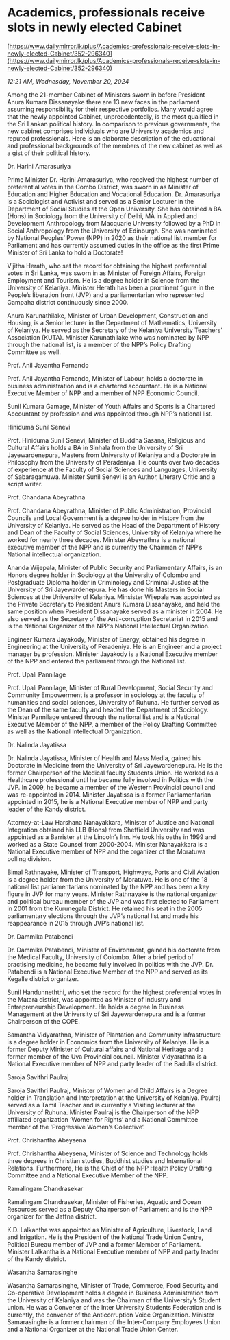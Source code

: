 # Academics, professionals receive slots in  newly elected Cabinet

[https://www.dailymirror.lk/plus/Academics-professionals-receive-slots-in-newly-elected-Cabinet/352-296340](https://www.dailymirror.lk/plus/Academics-professionals-receive-slots-in-newly-elected-Cabinet/352-296340)

*12:21 AM, Wednesday, November 20, 2024*

Among the 21-member Cabinet of Ministers sworn in before President Anura Kumara Dissanayake there are 13 new faces in the parliament assuming responsibility for their respective portfolios. Many would agree that the newly appointed Cabinet, unprecedentedly, is the most qualified in the Sri Lankan political history. In comparison to previous governments, the new cabinet comprises individuals who are University academics and reputed professionals. Here is an elaborate description of the educational and professional backgrounds of the members of the new cabinet as well as a gist of their political history.

Dr. Harini Amarasuriya

Prime Minister Dr. Harini Amarasuriya, who received the highest number of preferential votes in the Combo District, was sworn in as Minister of Education and Higher Education and Vocational Education. Dr. Amarasuriya is a Sociologist and Activist and served as a Senior Lecturer in the Department of Social Studies at the Open University. She has obtained a BA (Hons) in Sociology from the University of Delhi, MA in Applied and Development Anthropology from Macquarie University followed by a PhD in Social Anthropology from the University of Edinburgh. She was nominated by National Peoples’ Power (NPP) in 2020 as their national list member for Parliament and has currently assumed duties in the office as the first Prime Minister of Sri Lanka to hold a Doctorate!

Vijitha Herath, who set the record for obtaining the highest preferential votes in Sri Lanka, was sworn in as Minister of Foreign Affairs, Foreign Employment and Tourism. He is a degree holder in Science from the University of Kelaniya. Minister Herath has been a prominent figure in the People’s liberation front (JVP) and a parliamentarian who represented Gampaha district continuously since 2000.

Anura Karunathilake, Minister of Urban Development, Construction and Housing, is a Senior lecturer in the Department of Mathematics, University of Kelaniya. He served as the Secretary of the Kelaniya University Teachers’ Association (KUTA). Minister Karunathilake who was nominated by NPP through the national list, is a member of the NPP’s Policy Drafting Committee as well.

Prof. Anil Jayantha Fernando

Prof. Anil Jayantha Fernando, Minister of Labour, holds a doctorate in business administration and is a chartered accountant. He is a National Executive Member of NPP and a member of NPP Economic Council.

Sunil Kumara Gamage, Minister of Youth Affairs and Sports is a Chartered Accountant by profession and was appointed through NPP’s national list.

Hiniduma Sunil Senevi

Prof. Hiniduma Sunil Senevi, Minister of Buddha Sasana, Religious and Cultural Affairs holds a BA in Sinhala from the University of Sri Jayewardenepura, Masters from University of Kelaniya and a Doctorate in Philosophy from the University of Peradeniya. He counts over two decades of experience at the Faculty of Social Sciences and Languages, University of Sabaragamuwa. Minister Sunil Senevi is an Author, Literary Critic and a script writer.

Prof. Chandana Abeyrathna

Prof. Chandana Abeyrathna, Minister of Public Administration, Provincial Councils and Local Government is a degree holder in History from the University of Kelaniya. He served as the Head of the Department of History and Dean of the Faculty of Social Sciences, University of Kelaniya where he worked for nearly three decades. Minister Abeyrathna is a national executive member of the NPP and is currently the Chairman of NPP’s National intellectual organization.

Ananda Wijepala, Minister of Public Security and Parliamentary Affairs, is an Honors degree holder in Sociology at the University of Colombo and Postgraduate Diploma holder in Criminology and Criminal Justice at the University of Sri Jayewardenepura. He has done his Masters in Social Sciences at the University of Kelaniya. Minsister Wijepala was appointed as the Private Secretary to President Anura Kumara Dissanayake, and held the same position when President Dissanayake served as a minister in 2004. He also served as the Secretary of the Anti-corruption Secretariat in 2015 and is the National Organizer of the NPP’s National Intellectual Organization.

Engineer Kumara Jayakody, Minister of Energy, obtained his degree in Engineering at the University of Peradeniya. He is an Engineer and a project manager by profession. Minister Jayakody is a National Executive member of the NPP and entered the parliament through the National list.

Prof. Upali Pannilage

Prof. Upali Pannilage, Minister of Rural Development, Social Security and Community Empowerment is a professor in sociology at the faculty of humanities and social sciences, University of Ruhuna. He further served as the Dean of the same faculty and headed the Department of Sociology. Minister Pannilage entered through the national list and is a National Executive Member of the NPP, a member of the Policy Drafting Committee as well as the National Intellectual Organization.

Dr. Nalinda Jayatissa

Dr. Nalinda Jayatissa, Minister of Health and Mass Media, gained his Doctorate in Medicine from the University of Sri Jayewardenepura. He is the former Chairperson of the Medical faculty Students Union. He worked as a Healthcare professional until he became fully involved in Politics with the JVP. In 2009, he became a member of the Western Provincial council and was re-appointed in 2014. Minister Jayatissa is a former Parliamentarian appointed in 2015, he is a National Executive member of NPP and party leader of the Kandy district.

Attorney-at-Law Harshana Nanayakkara, Minister of Justice and National Integration obtained his LLB (Hons) from Sheffield University and was appointed as a Barrister at the Lincoln’s Inn. He took his oaths in 1999 and worked as a State Counsel from 2000-2004. Minister Nanayakkara is a National Executive member of NPP and the organizer of the Moratuwa polling division.

Bimal Rathnayake, Minister of Transport, Highways, Ports and Civil Aviation is a degree holder from the University of Moratuwa. He is one of the 18 national list parliamentarians nominated by the NPP and has been a key figure in JVP for many years. Minister Rathnayake is the national organizer and political bureau member of the JVP and was first elected to Parliament in 2001 from the Kurunegala District. He retained his seat in the 2005 parliamentary elections through the JVP’s national list and made his reappearance in 2015 through JVP’s national list.

Dr. Dammika Patabendi

Dr. Dammika Patabendi, Minister of Environment, gained his doctorate from the Medical Faculty, University of Colombo. After a brief period of practising medicine, he became fully involved in politics with the JVP. Dr. Patabendi is a National Executive Member of the NPP and served as its Kegalle district organizer.

Sunil Handunneththi, who set the record for the highest preferential votes in the Matara district, was appointed as Minister of Industry and Entrepreneurship Development. He holds a degree In Business Management at the University of Sri Jayewardenepura and is a former Chairperson of the COPE.

Samantha Vidyarathna, Minister of Plantation and Community Infrastructure is a degree holder in Economics from the University of Kelaniya. He is a former Deputy Minister of Cultural affairs and National Heritage and a former member of the Uva Provincial council. Minister Vidyarathna is a National Executive member of NPP and party leader of the Badulla district.

Saroja Savithri Paulraj

Saroja Savithri Paulraj, Minister of Women and Child Affairs is a Degree holder in Translation and Interpretation at the University of Kelaniya. Paulraj served as a Tamil Teacher and is currently a Visiting lecturer at the University of Ruhuna. Minister Paulraj is the Chairperson of the NPP affiliated organization ‘Women for Rights’ and a National Committee member of the ‘Progressive Women’s Collective’.

Prof. Chrishantha Abeysena

Prof. Chrishantha Abeysena, Minister of Science and Technology holds three degrees in Christian studies, Buddhist studies and International Relations. Furthermore, He is the Chief of the NPP Health Policy Drafting Committee and a National Executive Member of the NPP.

Ramalingam Chandrasekar

Ramalingam Chandrasekar, Minister of Fisheries, Aquatic and Ocean Resources served as a Deputy Chairperson of Parliament and is the NPP organizer for the Jaffna district.

K.D. Lalkantha was appointed as Minister of Agriculture, Livestock, Land and Irrigation. He is the President of the National Trade Union Centre, Political Bureau member of JVP and a former Member of Parliament. Minister Lalkantha is a National Executive member of NPP and party leader of the Kandy district.

Wasantha Samarasinghe

Wasantha Samarasinghe, Minister of Trade, Commerce, Food Security and Co-operative Development holds a degree in Business Administration from the University of Kelaniya and was the Chairman of the University’s Student union. He was a Convener of the Inter University Students Federation and is currently, the convener of the Anticorruption Voice Organization. Minister Samarasinghe is a former chairman of the Inter-Company Employees Union and a National Organizer at the National Trade Union Center.

